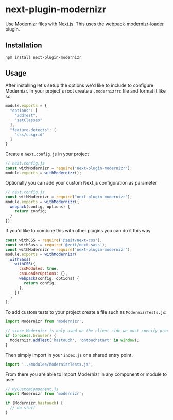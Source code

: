 # next-plugin-modernizr

Use [Modernizr](https://modernizr.com/) files with [Next.js](https://github.com/zeit/next.js).
This uses the [webpack-modernizr-loader](https://www.npmjs.com/package/webpack-modernizr-loader) plugin.

## Installation

```sh
npm install next-plugin-modernizr
```

## Usage

After installing let's setup the options we'd like to include to configure Modernizr.
In your project's root create a `.modernizrrc` file and format it like so:

```js
module.exports = {
  "options": [
    "addTest",
    "setClasses"
  ],
  "feature-detects": [
    "css/cssgrid"
  ]
}
```

Create a `next.config.js` in your project

```js
// next.config.js
const withModernizr = require("next-plugin-modernizr");
module.exports = withModernizr();
```

Optionally you can add your custom Next.js configuration as parameter

```js
// next.config.js
const withModernizr = require("next-plugin-modernizr");
module.exports = withModernizr({
  webpack(config, options) {
    return config;
  }
});
```

If you'd like to combine this with other plugins you can do it this way

```js
const withCSS = require('@zeit/next-css');
const withSass = require('@zeit/next-sass');
const withModernizr = require('next-plugin-modernizr');
module.exports = withModernizr(
  withSass(
    withCSS({
      cssModules: true,
      cssLoaderOptions: {},
      webpack(config, options) {
        return config;
      },
    })
  )
);
```

To add custom tests to your project create a file such as `ModernizrTests.js`:

```js
import Modernizr from 'modernizr';

// since Modernizr is only used on the client side we must specify process.browser
if (process.browser) {
  Modernizr.addTest('hastouch', 'ontouchstart' in window);
}
```
 
Then simply import in your `index.js` or a shared entry point.

```js
import '../modules/ModernizrTests.js';
```

From there you are able to import Modernizr in any component or module to use:

```js
// MyCustomComponent.js
import Modernizr from 'modernizr';

if (Modernizr.hastouch) {
  // do stuff
}
```